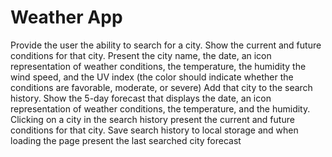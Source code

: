# Weather App

Provide the user the ability to search for a city.
Show the current and future conditions for that city.
Present the city name, the date, an icon representation of weather conditions, the temperature,
the humidity the wind speed, and the UV index (the color should indicate whether the conditions
are favorable, moderate, or severe)
Add that city to the search history.
Show the 5-day forecast that displays the date, an icon representation of weather conditions,
the temperature, and the humidity.
Clicking on a city in the search history present the current and future conditions for that city.
Save search history to local storage and when loading the page present the last searched city forecast
